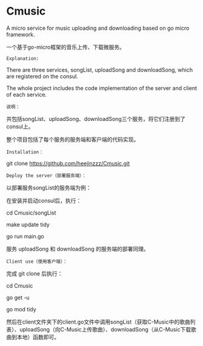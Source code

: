 # Cmusic
A micro service for music uploading and downloading based on go micro framework.  

一个基于go-micro框架的音乐上传、下载微服务。



	Explanation:

There are three services, songList, uploadSong and downloadSong, which are registered on the consul.

The whole project includes the code implementation of the server and client of each service.

	说明：

共包括songList、uploadSong、downloadSong三个服务，将它们注册到了consul上。

整个项目包括了每个服务的服务端和客户端的代码实现。

	Installation：
git clone https://github.com/heejinzzz/Cmusic.git

	Deploy the server（部署服务端）：
以部署服务songList的服务端为例：

在安装并启动consul后，执行：

cd Cmusic/songList

make update tidy

go run main.go

服务 uploadSong 和 downloadSong 的服务端的部署同理。

	Client use（使用客户端）：
完成 git clone 后执行：

cd Cmusic

go get -u

go mod tidy

然后在client文件夹下的client.go文件中调用songList（获取C-Music中的歌曲列表）、uploadSong（向C-Music上传歌曲）、downloadSong（从C-Music下载歌曲到本地）函数即可。
